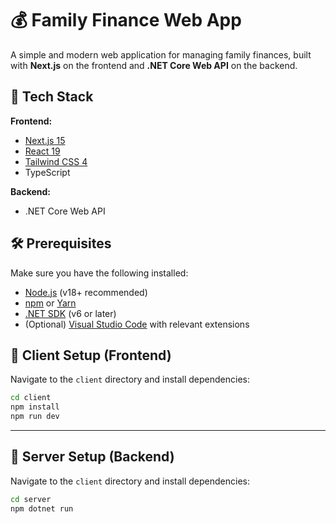 # 💰 Family Finance Web App

A simple and modern web application for managing family finances, built with **Next.js** on the frontend and **.NET Core Web API** on the backend.


## 🚀 Tech Stack

**Frontend:**

- [Next.js 15](https://nextjs.org/)
- [React 19](https://reactjs.org/)
- [Tailwind CSS 4](https://tailwindcss.com/)
- TypeScript

**Backend:**

- .NET Core Web API

## 🛠️ Prerequisites

Make sure you have the following installed:

- [Node.js](https://nodejs.org/) (v18+ recommended)
- [npm](https://www.npmjs.com/) or [Yarn](https://yarnpkg.com/)
- [.NET SDK](https://dotnet.microsoft.com/en-us/download) (v6 or later)
- (Optional) [Visual Studio Code](https://code.visualstudio.com/) with relevant extensions


## 📂 Client Setup (Frontend)

Navigate to the `client` directory and install dependencies:

```bash
cd client
npm install
npm run dev
```
---

## 📂 Server Setup (Backend)

Navigate to the `client` directory and install dependencies:

```bash
cd server
npm dotnet run
